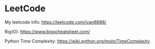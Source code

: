 # LeetCode

My leetcode info: https://leetcode.com/ivan6688/

Big(O): https://www.bigocheatsheet.com/

Python Time Complexity: https://wiki.python.org/moin/TimeComplexity

